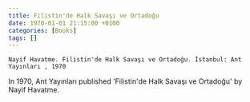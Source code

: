 ```yaml
---
title: Filistin'de Halk Savaşı ve Ortadoğu
date: 1970-01-01 21:15:00 +0100
categories: [Books]
tags: []
---
```


```Nayif Havatme. Filistin'de Halk Savaşı ve Ortadoğu. İstanbul: Ant Yayınları , 1970```

In 1970, Ant Yayınları  published 'Filistin'de Halk Savaşı ve Ortadoğu' by Nayif Havatme.